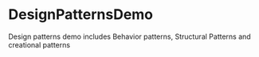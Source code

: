 # DesignPatternsDemo
Design patterns demo includes Behavior patterns, Structural Patterns and creational patterns
